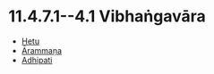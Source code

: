 # 11.4.7.1--4.1 Vibhaṅgavāra

* [Hetu](11.4.7.1--4.1/Hetu.md)
* [Ārammaṇa](11.4.7.1--4.1/Arammana.md)
* [Adhipati](11.4.7.1--4.1/Adhipati.md)
